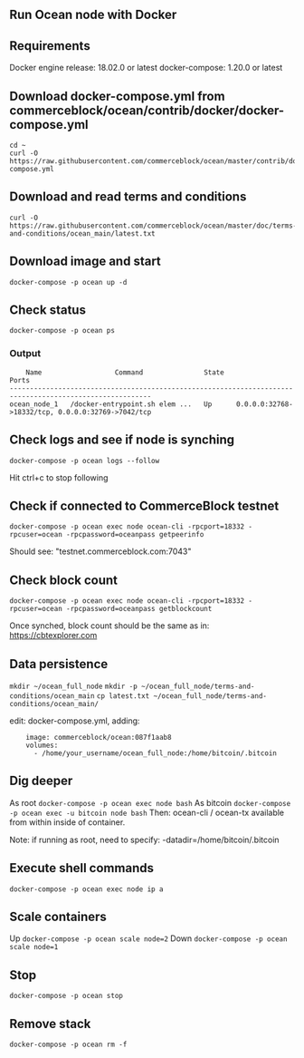 Run Ocean node with Docker
-------------------

## Requirements

Docker engine release: 18.02.0 or latest
docker-compose: 1.20.0 or latest

## Download docker-compose.yml from commerceblock/ocean/contrib/docker/docker-compose.yml

```
cd ~
curl -O https://raw.githubusercontent.com/commerceblock/ocean/master/contrib/docker/docker-compose.yml
```

## Download and read terms and conditions

```
curl -O https://raw.githubusercontent.com/commerceblock/ocean/master/doc/terms-and-conditions/ocean_main/latest.txt
```

## Download image and start

`docker-compose -p ocean up -d`

## Check status

`docker-compose -p ocean ps`

### Output
```
    Name                  Command               State                         Ports
---------------------------------------------------------------------------------------------------------
ocean_node_1   /docker-entrypoint.sh elem ...   Up      0.0.0.0:32768->18332/tcp, 0.0.0.0:32769->7042/tcp

```

## Check logs and see if node is synching

`docker-compose -p ocean logs --follow`

Hit ctrl+c to stop following

## Check if connected to CommerceBlock testnet

`docker-compose -p ocean exec node ocean-cli -rpcport=18332 -rpcuser=ocean -rpcpassword=oceanpass getpeerinfo`

Should see: "testnet.commerceblock.com:7043"

## Check block count

`docker-compose -p ocean exec node ocean-cli -rpcport=18332 -rpcuser=ocean -rpcpassword=oceanpass getblockcount`

Once synched, block count should be the same as in: https://cbtexplorer.com

## Data persistence

`mkdir ~/ocean_full_node`
`mkdir -p ~/ocean_full_node/terms-and-conditions/ocean_main`
`cp latest.txt ~/ocean_full_node/terms-and-conditions/ocean_main/`

edit: docker-compose.yml, adding:
```
    image: commerceblock/ocean:087f1aab8
    volumes:
      - /home/your_username/ocean_full_node:/home/bitcoin/.bitcoin
```

## Dig deeper

As root
`docker-compose -p ocean exec node bash`
As bitcoin
`docker-compose -p ocean exec -u bitcoin node bash`
Then: ocean-cli / ocean-tx available from within inside of container.

Note: if running as root, need to specify: -datadir=/home/bitcoin/.bitcoin

## Execute shell commands

`docker-compose -p ocean exec node ip a`

## Scale containers
Up
`docker-compose -p ocean scale node=2`
Down
`docker-compose -p ocean scale node=1`

## Stop

`docker-compose -p ocean stop`

## Remove stack

`docker-compose -p ocean rm -f`
